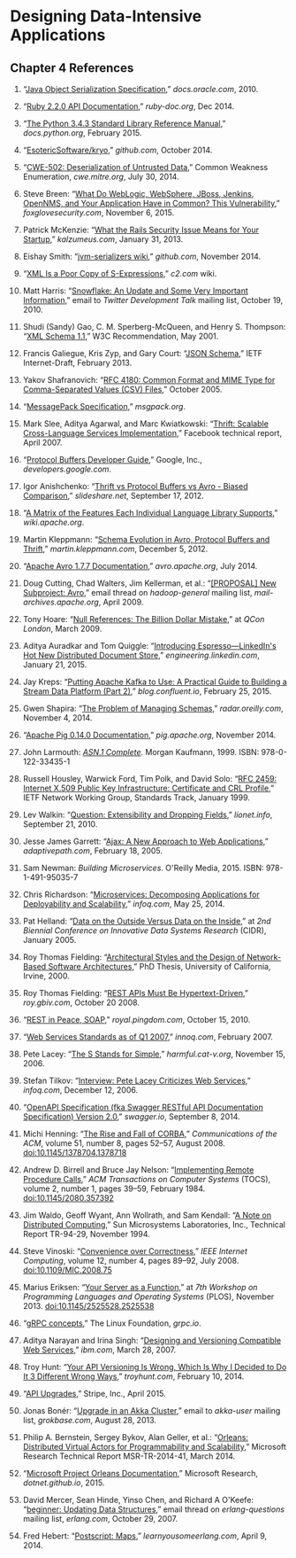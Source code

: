 Designing Data-Intensive Applications
=====================================

Chapter 4 References
--------------------

1.  “[Java Object Serialization Specification](http://docs.oracle.com/javase/7/docs/platform/serialization/spec/serialTOC.html),” *docs.oracle.com*, 2010.

1.  “[Ruby 2.2.0 API Documentation](http://ruby-doc.org/core-2.2.0/),” *ruby-doc.org*, Dec 2014.

1.  “[The Python 3.4.3 Standard Library Reference Manual](https://docs.python.org/3/library/pickle.html),” *docs.python.org*, February 2015.

1.  “[EsotericSoftware/kryo](https://github.com/EsotericSoftware/kryo),”
    *github.com*, October 2014.

1.  “[CWE-502:   Deserialization of Untrusted Data](http://cwe.mitre.org/data/definitions/502.html),” Common Weakness Enumeration, *cwe.mitre.org*,
      July 30, 2014.

1.  Steve Breen:
      “[What   Do WebLogic, WebSphere, JBoss, Jenkins, OpenNMS, and Your Application Have in Common? This   Vulnerability](http://foxglovesecurity.com/2015/11/06/what-do-weblogic-websphere-jboss-jenkins-opennms-and-your-application-have-in-common-this-vulnerability/),” *foxglovesecurity.com*, November 6, 2015.

1.  Patrick McKenzie:
      “[What   the Rails Security Issue Means for Your Startup](http://www.kalzumeus.com/2013/01/31/what-the-rails-security-issue-means-for-your-startup/),” *kalzumeus.com*, January 31, 2013.

1.  Eishay Smith:
      “[jvm-serializers wiki](https://github.com/eishay/jvm-serializers/wiki),”
      *github.com*, November 2014.

1.  “[XML Is a Poor Copy of S-Expressions](http://c2.com/cgi/wiki?XmlIsaPoorCopyOfEssExpressions),” *c2.com* wiki.

1.  Matt Harris:
    “[Snowflake: An Update and Some Very Important Information](https://groups.google.com/forum/#!topic/twitter-development-talk/ahbvo3VTIYI),” email to *Twitter Development
    Talk* mailing list, October 19, 2010.

1.  Shudi (Sandy) Gao, C. M. Sperberg-McQueen, and
    Henry S. Thompson: “[XML Schema 1.1](http://www.w3.org/XML/Schema),” W3C Recommendation,
    May 2001.

1.  Francis Galiegue, Kris Zyp, and Gary Court:
    “[JSON Schema](http://json-schema.org/),” IETF Internet-Draft, February 2013.

1.  Yakov Shafranovich:
    “[RFC 4180: Common Format and MIME Type for Comma-Separated Values (CSV) Files](https://tools.ietf.org/html/rfc4180),” October 2005.

1.  “[MessagePack Specification](http://msgpack.org/),” *msgpack.org*.

1.  Mark Slee, Aditya Agarwal, and Marc Kwiatkowski:
    “[Thrift: Scalable Cross-Language Services Implementation](http://thrift.apache.org/static/files/thrift-20070401.pdf),” Facebook technical report, April 2007.

1.  “[Protocol Buffers Developer Guide](https://developers.google.com/protocol-buffers/docs/overview),” Google, Inc., *developers.google.com*.

1.  Igor Anishchenko:
    “[Thrift vs Protocol Buffers vs Avro - Biased Comparison](http://www.slideshare.net/IgorAnishchenko/pb-vs-thrift-vs-avro),” *slideshare.net*, September 17, 2012.

1.  “[A Matrix of the Features Each Individual Language Library Supports](http://wiki.apache.org/thrift/LibraryFeatures),”
    *wiki.apache.org*.

1.  Martin Kleppmann:
    “[Schema Evolution in Avro, Protocol Buffers and Thrift](http://martin.kleppmann.com/2012/12/05/schema-evolution-in-avro-protocol-buffers-thrift.html),” *martin.kleppmann.com*, December 5, 2012.

1.  “[Apache Avro 1.7.7 Documentation](http://avro.apache.org/docs/1.7.7/),” *avro.apache.org*, July 2014.

1.  Doug Cutting, Chad Walters, Jim Kellerman, et al.:
    “[&#91;PROPOSAL&#93; New Subproject: Avro](http://mail-archives.apache.org/mod_mbox/hadoop-general/200904.mbox/%3C49D53694.1050906@apache.org%3E),” email thread on *hadoop-general* mailing list,
    *mail-archives.apache.org*, April 2009.

1.  Tony Hoare:
    “[Null References: The Billion Dollar Mistake](http://www.infoq.com/presentations/Null-References-The-Billion-Dollar-Mistake-Tony-Hoare),” at *QCon London*,
    March 2009.

1.  Aditya Auradkar and Tom Quiggle:
      “[Introducing   Espresso—LinkedIn's Hot New Distributed Document Store](https://engineering.linkedin.com/espresso/introducing-espresso-linkedins-hot-new-distributed-document-store),” *engineering.linkedin.com*, January 21, 2015.

1.  Jay Kreps:
    “[Putting Apache Kafka to Use: A Practical Guide to Building a Stream Data Platform (Part 2)](http://blog.confluent.io/2015/02/25/stream-data-platform-2/),” *blog.confluent.io*,
    February 25, 2015.

1.  Gwen Shapira:
    “[The Problem of Managing Schemas](http://radar.oreilly.com/2014/11/the-problem-of-managing-schemas.html),” *radar.oreilly.com*, November 4, 2014.

1.  “[Apache Pig 0.14.0 Documentation](http://pig.apache.org/docs/r0.14.0/),” *pig.apache.org*, November 2014.

1.  John Larmouth:
    [*ASN.1 Complete*](http://www.oss.com/asn1/resources/books-whitepapers-pubs/larmouth-asn1-book.pdf).
    Morgan Kaufmann, 1999. ISBN: 978-0-122-33435-1

1.  Russell Housley, Warwick Ford, Tim Polk, and David Solo:
    “[RFC 2459: Internet X.509 Public Key Infrastructure: Certificate and CRL Profile](https://www.ietf.org/rfc/rfc2459.txt),” IETF Network Working Group, Standards Track,
    January 1999.

1.  Lev Walkin:
    “[Question: Extensibility and Dropping Fields](http://lionet.info/asn1c/blog/2010/09/21/question-extensibility-removing-fields/),” *lionet.info*, September 21, 2010.

1.  Jesse James Garrett:
    “[Ajax: A New Approach to Web Applications](https://web.archive.org/web/20181231094556/https://www.adaptivepath.com/ideas/ajax-new-approach-web-applications/),” *adaptivepath.com*, February 18, 2005.

1.  Sam Newman: *Building Microservices*.
    O'Reilly Media, 2015. ISBN: 978-1-491-95035-7

1.  Chris Richardson:
    “[Microservices: Decomposing Applications for Deployability and Scalability](http://www.infoq.com/articles/microservices-intro),” *infoq.com*, May 25, 2014.

1.  Pat Helland:
    “[Data on the Outside Versus Data on the Inside](http://cidrdb.org/cidr2005/papers/P12.pdf),” at *2nd Biennial Conference on Innovative Data Systems Research* (CIDR),
    January 2005.

1.  Roy Thomas Fielding:
    “[Architectural Styles and the Design of Network-Based Software Architectures](https://www.ics.uci.edu/~fielding/pubs/dissertation/fielding_dissertation.pdf),” PhD Thesis, University of
    California, Irvine, 2000.

1.  Roy Thomas Fielding:
    “[REST APIs Must Be Hypertext-Driven](http://roy.gbiv.com/untangled/2008/rest-apis-must-be-hypertext-driven),” *roy.gbiv.com*, October 20 2008.

1.  “[REST in Peace, SOAP](https://royal.pingdom.com/rest-in-peace-soap/),” *royal.pingdom.com*, October 15, 2010.

1.  “[Web Services Standards as of Q1 2007](https://www.innoq.com/resources/ws-standards-poster/),” *innoq.com*, February 2007.

1.  Pete Lacey:
    “[The S Stands for Simple](http://harmful.cat-v.org/software/xml/soap/simple),” *harmful.cat-v.org*, November 15, 2006.

1.  Stefan Tilkov:
    “[Interview: Pete Lacey Criticizes Web Services](http://www.infoq.com/articles/pete-lacey-ws-criticism),” *infoq.com*, December 12, 2006.

1.  “[OpenAPI Specification (fka Swagger RESTful API Documentation Specification) Version 2.0](http://swagger.io/specification/),”
    *swagger.io*, September 8, 2014.

1.  Michi Henning:
    “[The Rise and Fall of CORBA](https://cacm.acm.org/magazines/2008/8/5336-the-rise-and-fall-of-corba/fulltext),”
    *Communications of the ACM*, volume 51, number 8, pages 52–57, August 2008.
    [doi:10.1145/1378704.1378718](https://doi.org/10.1145/1378704.1378718)

1.  Andrew D. Birrell and Bruce Jay Nelson:
    “[Implementing Remote Procedure Calls](http://www.cs.princeton.edu/courses/archive/fall03/cs518/papers/rpc.pdf),” *ACM Transactions on Computer Systems* (TOCS),
    volume 2, number 1, pages 39–59, February 1984.
    [doi:10.1145/2080.357392](https://doi.org/10.1145/2080.357392)

1.  Jim Waldo, Geoff Wyant, Ann Wollrath, and Sam Kendall:
    “[A Note on Distributed Computing](http://m.mirror.facebook.net/kde/devel/smli_tr-94-29.pdf),”
    Sun Microsystems Laboratories, Inc., Technical Report TR-94-29, November 1994.

1.  Steve Vinoski:
    “[Convenience over Correctness](http://steve.vinoski.net/pdf/IEEE-Convenience_Over_Correctness.pdf),” *IEEE Internet Computing*, volume 12, number 4, pages 89–92, July 2008.
    [doi:10.1109/MIC.2008.75](https://doi.org/10.1109/MIC.2008.75)

1.  Marius Eriksen:
    “[Your Server as a Function](http://monkey.org/~marius/funsrv.pdf),” at
    *7th Workshop on Programming Languages and Operating Systems* (PLOS), November 2013.
    [doi:10.1145/2525528.2525538](https://doi.org/10.1145/2525528.2525538)

1.  “[gRPC concepts](https://grpc.io/docs/guides/concepts/),” The Linux Foundation, *grpc.io*.

1.  Aditya Narayan and Irina Singh:
      “[Designing   and Versioning Compatible Web Services](https://web.archive.org/web/20141016000136/http://www.ibm.com/developerworks/websphere/library/techarticles/0705_narayan/0705_narayan.html),” *ibm.com*, March 28, 2007.

1.  Troy Hunt:
    “[Your API Versioning Is Wrong, Which Is Why I Decided to Do It 3 Different Wrong Ways](http://www.troyhunt.com/2014/02/your-api-versioning-is-wrong-which-is.html),” *troyhunt.com*,
    February 10, 2014.

1.  “[API Upgrades](https://stripe.com/docs/upgrades),” Stripe, Inc., April 2015.

1.  Jonas Bonér:
      “[Upgrade in an   Akka Cluster](http://grokbase.com/t/gg/akka-user/138wd8j9e3/upgrade-in-an-akka-cluster),” email to *akka-user* mailing list, *grokbase.com*, August 28, 2013.

1.  Philip A. Bernstein, Sergey Bykov, Alan Geller, et al.:
      “[Orleans: Distributed Virtual Actors for Programmability and Scalability](https://www.microsoft.com/en-us/research/publication/orleans-distributed-virtual-actors-for-programmability-and-scalability/),” Microsoft Research
      Technical Report MSR-TR-2014-41, March 2014.

1.  “[Microsoft Project   Orleans Documentation](http://dotnet.github.io/orleans/),” Microsoft Research, *dotnet.github.io*, 2015.

1.  David Mercer, Sean Hinde, Yinso Chen, and Richard A O'Keefe:
      “[beginner:   Updating Data Structures](http://erlang.org/pipermail/erlang-questions/2007-October/030318.html),” email thread on *erlang-questions* mailing list, *erlang.com*,
      October 29, 2007.

1.  Fred Hebert:
      “[Postscript: Maps](http://learnyousomeerlang.com/maps),” *learnyousomeerlang.com*,
      April 9, 2014.
